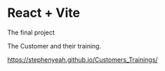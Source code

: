 # React + Vite
The final project

The Customer and their training.

https://stephenyeah.github.io/Customers_Trainings/
